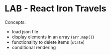

# LAB - React Iron Travels


Concepts:
- load json file
- display elements in an array (`arr.map()`)
- functionality to delete items (`state`)
- conditional rendering
